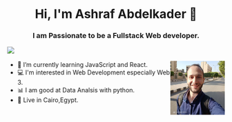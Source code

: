 
<h1 align="center">Hi, I'm Ashraf Abdelkader 👋</h1>
<p align="center">
    <h3 align="center">I am Passionate to be a Fullstack Web developer.</h3>
    <a href="https://www.linkedin.com/in/ashrafabdelkader/"><img src="https://img.shields.io/badge/linkedin-%230177B5?style=flat&logo=linkedin&logoColor=white"/></a>
  </p>
  <img src="Capture.JPG" align="right" width="25%"/>
  
- 🌱 I’m currently learning JavaScript and React.
- 💻 I'm interested in Web Development especially Web 3.
- 📊 I am good at Data Analsis with python.
- 📍   Live in Cairo,Egypt.
